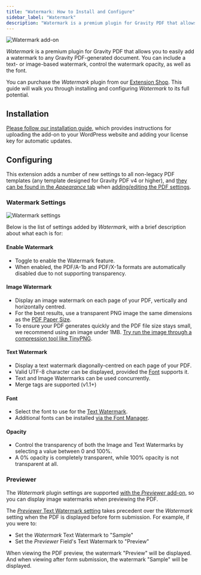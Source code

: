 ```yaml
---
title: "Watermark: How to Install and Configure"
sidebar_label: "Watermark"
description: "Watermark is a premium plugin for Gravity PDF that allows you to easily add a text or image watermark to any Gravity PDF-generated document."
---
```


![Watermark add-on](https://resources.gravitypdf.com/uploads/edd/2019/03/watermark-cover-artwork.png)

*Watermark* is a premium plugin for Gravity PDF that allows you to easily add a watermark to any Gravity PDF-generated document. You can include a text- or image-based watermark, control the watermark opacity, as well as the font.

You can purchase the *Watermark* plugin from our [Extension Shop](https://gravitypdf.com/shop/watermark-add-on/). This guide will walk you through installing and configuring *Watermark* to its full potential.

## Installation

[Please follow our installation guide](shop-installing-upgrading-extensions.md), which provides instructions for uploading the add-on to your WordPress website and adding your license key for automatic updates.

## Configuring

This extension adds a number of new settings to all non-legacy PDF templates (any template designed for Gravity PDF v4 or higher), and [they can be found in the *Appearance* tab](user-setup-pdf.md#appearance-tab) when [adding/editing the PDF settings](user-setup-pdf.md#locating-pdf-settings).

### Watermark Settings
![Watermark settings](https://resources.gravitypdf.com/uploads/edd/2019/03/settings1.png)

Below is the list of settings added by *Watermark*, with a brief description about what each is for:

#### Enable Watermark
*  Toggle to enable the Watermark feature.
*  When enabled, the PDF/A-1b and PDF/X-1a formats are automatically disabled due to not supporting transparency.

#### Image Watermark
*  Display an image watermark on each page of your PDF, vertically and horizontally centred.
*  For the best results, use a transparent PNG image the same dimensions as the [PDF Paper Size](user-setup-pdf.md#paper-size).
*  To ensure your PDF generates quickly and the PDF file size stays small, we recommend using an image under 1MB. [Try run the image through a compression tool like TinyPNG](https://tinypng.com/).

#### Text Watermark
*  Display a text watermark diagonally-centred on each page of your PDF.
*  Valid UTF-8 character can be displayed, provided the [Font](#font) supports it.
*  Text and Image Watermarks can be used concurrently.
*  Merge tags are supported (v1.1+)

#### Font
*  Select the font to use for the [Text Watermark](#text-watermark).
*  Additional fonts can be installed [via the Font Manager](user-custom-fonts.md).

#### Opacity
*  Control the transparency of both the Image and Text Watermarks by selecting a value between 0 and 100%.
*  A 0% opacity is completely transparent, while 100% opacity is not transparent at all.

### Previewer

The *Watermark* plugin settings are supported [with the *Previewer* add-on](shop-plugin-previewer-add-on.md), so you can display image watermarks when previewing the PDF.

The [*Previewer* Text Watermark setting](shop-plugin-previewer-add-on.md#watermark) takes precedent over the *Watermark* setting when the PDF is displayed before form submission. For example, if you were to:

* Set the *Watermark* Text Watermark to "Sample"
* Set the *Previewer* Field's Text Watermark to "Preview"

When viewing the PDF preview, the watermark "Preview" will be displayed. And when viewing after form submission, the watermark "Sample" will be displayed.
